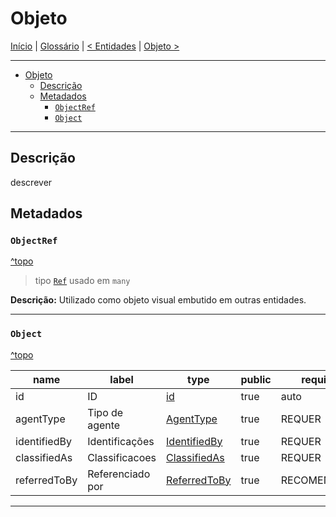 # Objeto

[Início](../../../README.md) | [Glossário](../../glossario.md) | [< Entidades](../entities.md) | [Objeto >](./objeto.md)

---

- [Objeto](#objeto)
  - [Descrição](#descrição)
  - [Metadados](#metadados)
    - [`ObjectRef`](#objectref)
    - [`Object`](#object)

---

## Descrição

descrever

## Metadados

### `ObjectRef`

[^topo](#objeto)

> tipo [`Ref`](./../../metadados.md#ref) usado em `many`

**Descrição:** Utilizado como objeto visual embutido em outras entidades.

---

### `Object`

[^topo](#objeto)

| name         | label            | type                                              | public | required     |
| ------------ | ---------------- | ------------------------------------------------- | ------ | ------------ |
| id           | ID               | [id](./../../metadados.md#id)                     | true   | auto         |
| agentType    | Tipo de agente   | [AgentType](./../../metadados.md#agenttype)       | true   | REQUER       |
| identifiedBy | Identificações   | [IdentifiedBy](./../../metadados.md#identifiedby) | true   | REQUER       |
| classifiedAs | Classificacoes   | [ClassifiedAs](./../../metadados.md#classifiedas) | true   | REQUER       |
| referredToBy | Referenciado por | [ReferredToBy](./../../metadados.md#referredtoby) | true   | RECOMENDÁVEL |

---
